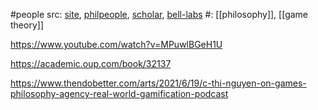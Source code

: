 #people 
src: [site](https://objectionable.net/), [philpeople](https://philpeople.org/profiles/c-thi-nguyen), [scholar](https://scholar.google.com/citations?user=Rzc_uBIAAAAJ&hl=en), [bell-labs](https://bell-labs.co/who/cafuchs/) 
#: [[philosophy]], [[game theory]] 

https://www.youtube.com/watch?v=MPuwlBGeH1U

https://academic.oup.com/book/32137

https://www.thendobetter.com/arts/2021/6/19/c-thi-nguyen-on-games-philosophy-agency-real-world-gamification-podcast

